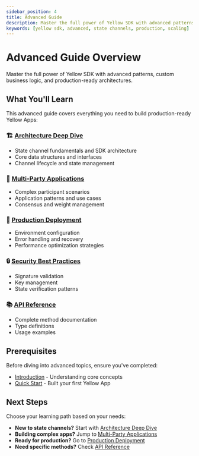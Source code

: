 ```yaml
---
sidebar_position: 4
title: Advanced Guide
description: Master the full power of Yellow SDK with advanced patterns and production-ready architectures
keywords: [yellow sdk, advanced, state channels, production, scaling]
---
```


# Advanced Guide Overview

Master the full power of Yellow SDK with advanced patterns, custom business logic, and production-ready architectures.

## What You'll Learn

This advanced guide covers everything you need to build production-ready Yellow Apps:

### 🏗️ [Architecture Deep Dive](architecture)
- State channel fundamentals and SDK architecture
- Core data structures and interfaces
- Channel lifecycle and state management

### 👥 [Multi-Party Applications](multi-party)
- Complex participant scenarios
- Application patterns and use cases
- Consensus and weight management

### 🚀 [Production Deployment](deployment)
- Environment configuration
- Error handling and recovery
- Performance optimization strategies

### 🔒 [Security Best Practices](security)
- Signature validation
- Key management
- State verification patterns

### 📚 [API Reference](api-reference)
- Complete method documentation
- Type definitions
- Usage examples

## Prerequisites

Before diving into advanced topics, ensure you've completed:

- [Introduction](../intro) - Understanding core concepts
- [Quick Start](../quick-start/quick-start) - Built your first Yellow App

## Next Steps

Choose your learning path based on your needs:

- **New to state channels?** Start with [Architecture Deep Dive](architecture)
- **Building complex apps?** Jump to [Multi-Party Applications](multi-party)
- **Ready for production?** Go to [Production Deployment](deployment)
- **Need specific methods?** Check [API Reference](api-reference)